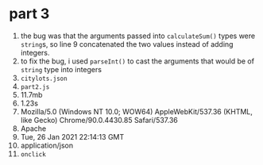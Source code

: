 # part 3
1. the bug was that the arguments passed into `calculateSum()` types were `string`s, so line 9 concatenated the two values instead of adding integers. 
2. to fix the bug, i used `parseInt()` to cast the arguments that would be of `string` type into integers
3. `citylots.json`
4. `part2.js`
5. 11.7mb
6. 1.23s
7. Mozilla/5.0 (Windows NT 10.0; WOW64) AppleWebKit/537.36 (KHTML, like Gecko) Chrome/90.0.4430.85 Safari/537.36
8. Apache
9. Tue, 26 Jan 2021 22:14:13 GMT
10. application/json
11. `onclick`